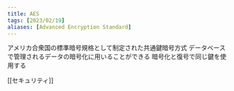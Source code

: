 ```yaml
---
title: AES
tags: [2023/02/19]
aliases: [Advanced Encryption Standard]
---
```


アメリカ合衆国の標準暗号規格として制定された共通鍵暗号方式
データベースで管理されるデータの暗号化に用いることができる
暗号化と復号で同じ鍵を使用する

[[セキュリティ]]